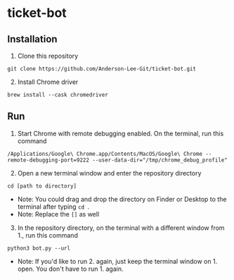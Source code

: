 # ticket-bot
## Installation
1. Clone this repository
```
git clone https://github.com/Anderson-Lee-Git/ticket-bot.git
```
2. Install Chrome driver
```
brew install --cask chromedriver
```
## Run
1. Start Chrome with remote debugging enabled. On the terminal, run this command
```
/Applications/Google\ Chrome.app/Contents/MacOS/Google\ Chrome --remote-debugging-port=9222 --user-data-dir="/tmp/chrome_debug_profile"
```
2. Open a new terminal window and enter the repository directory
```
cd [path to directory]
```
* Note: You could drag and drop the directory on Finder or Desktop to the terminal after typing `cd `.
* Note: Replace the `[]` as well
3. In the repository directory, on the terminal with a different window from 1., run this command
```
python3 bot.py --url 
```
* Note: If you'd like to run 2. again, just keep the terminal window on 1. open. You don't have to run 1. again.
